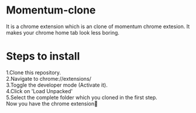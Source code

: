 # Momentum-clone
It is a chrome extension which is an clone of momentum chrome extesion. It makes your chrome home tab look less boring.

# Steps to install
1.Clone this repository.<br>
2.Navigate to chrome://extensions/ <br>
3.Toggle the developer mode (Activate it). <br>
4.Click on 'Load Unpacked' <br>
5.Select the complete folder which you cloned in the first step. <br>
Now you have the chrome extension🎉
